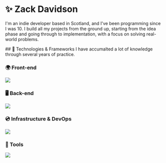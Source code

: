 # ✨ Zack Davidson

I'm an indie developer based in Scotland, and I've been programming since I was 10. I build all my projects from the ground up, starting from the idea phase and going through to implementation, with a focus on solving real-world problems.

## 📱 Technologies & Frameworks
I have accumalted a lot of knowledge through several years of practice. 

### 🌍 Front-end
<p>
  <a href="https://skillicons.dev">
    <img src="https://skillicons.dev/icons?i=angular,ts,react,tailwind,sass,flutter" />
  </a>
</p>

### 🖥️ Back-end
<p>
  <a href="https://skillicons.dev">
    <img src="https://skillicons.dev/icons?i=java,kotlin,cs,dotnet,spring,mysql,postgres,redis" />
  </a>
</p>

### 💿 Infrastructure & DevOps
<p >
  <a href="https://skillicons.dev">
    <img src="https://skillicons.dev/icons?i=azure,aws,nginx,docker" />
  </a>
</p>


### 🧰 Tools
<p>
  <a href="https://skillicons.dev">
    <img src="https://skillicons.dev/icons?i=webstorm,idea,obsidian" />
  </a>
</p>


<!--
**zackdavidson/zackdavidson** is a ✨ _special_ ✨ repository because its `README.md` (this file) appears on your GitHub profile.

Here are some ideas to get you started:

- 🔭 I’m currently working on ...
- 🌱 I’m currently learning ...
- 👯 I’m looking to collaborate on ...
- 🤔 I’m looking for help with ...
- 💬 Ask me about ...
- 📫 How to reach me: ...
- 😄 Pronouns: ...
- ⚡ Fun fact: ...
-->
